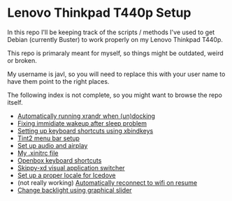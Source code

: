 # Lenovo Thinkpad T440p Setup

In this repo I'll be keeping track of the scripts / methods I've used to get
Debian (currently Buster) to work properly on my Lenovo Thinkpad T440p.

This repo is primaraly meant for myself, so things might be outdated, weird or broken.

My username is javl, so you will need to replace this with your user name to have them point to the right places.

The following index is not complete, so you might want to browse the repo itself.
* [Automatically running xrandr when (un)docking](https://github.com/javl/T440p/blob/master/dockingstation.md)
* [Fixing immidiate wakeup after sleep problem](https://github.com/javl/T440p/blob/master/wakeup-problem.md)
* [Setting up keyboard shortcuts using xbindkeys](https://github.com/javl/T440p/blob/master/xbindkeys.md)
* [Tint2 menu bar setup](https://github.com/javl/T440p/blob/master/tint2.md)
* [Set up audio and airplay](https://github.com/javl/T440p/blob/master/audio.md)
* [My .xinitrc file](https://github.com/javl/T440p/blob/master/.xinitrc)
* [Openbox keyboard shortcuts](https://github.com/javl/T440p/blob/master/openbox_settings.md)
* [Skippy-xd visual application switcher](https://github.com/javl/T440p/blob/master/skippy-xd.md)
* [Set up a proper locale for Icedove](https://github.com/javl/T440p/blob/master/icedove.md)
* (not really working) [Automatically reconnect to wifi on resume](https://github.com/javl/T440p/blob/master/reconnect_wifi.md)
* [Change backlight using graphical slider](https://github.com/javl/T440p/blob/master/backlight.md)

